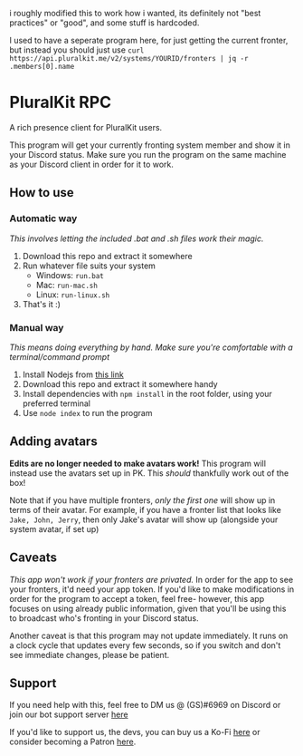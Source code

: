 i roughly modified this to work how i wanted, its definitely not "best practices" or "good", and some stuff is hardcoded. 

I used to have a seperate program here, for just getting the current fronter, but instead you should just use `curl https://api.pluralkit.me/v2/systems/YOURID/fronters | jq -r .members[0].name`


# PluralKit RPC
A rich presence client for PluralKit users.

This program will get your currently fronting system member and show it in your Discord status. Make sure you run the program on the same machine as your Discord client in order for it to work.

## How to use
### Automatic way
*This involves letting the included .bat and .sh files work their magic.*
1. Download this repo and extract it somewhere
2. Run whatever file suits your system
	- Windows: `run.bat`
	- Mac: `run-mac.sh`
	- Linux: `run-linux.sh`
3. That's it :)

### Manual way
*This means doing everything by hand. Make sure you're comfortable with a terminal/command prompt*
1. Install Nodejs from [this link](https://nodejs.org/en/download/)
2. Download this repo and extract it somewhere handy
3. Install dependencies with `npm install` in the root folder, using your preferred terminal
4. Use `node index` to run the program

## Adding avatars
**Edits are no longer needed to make avatars work!** This program will instead use the avatars set up in PK. This *should* thankfully work out of the box!

Note that if you have multiple fronters, *only the first one* will show up in terms of their avatar. For example, if you have a fronter list that looks like `Jake, John, Jerry`, then only Jake's avatar will show up (alongside your system avatar, if set up)

## Caveats
*This app won't work if your fronters are privated.* In order for the app to see your fronters, it'd need your app token. If you'd like to make modifications in order for the program to accept a token, feel free- however, this app focuses on using already public information, given that you'll be using this to broadcast who's fronting in your Discord status.

Another caveat is that this program may not update immediately. It runs on a clock cycle that updates every few seconds, so if you switch and don't see immediate changes, please be patient.

## Support
If you need help with this, feel free to DM us @ (GS)#6969 on Discord or join our bot support server [here](https://discord.gg/EvDmXGt)

If you'd like to support us, the devs, you can buy us a Ko-Fi [here](https://ko-fi.com/greysdawn) or consider becoming a Patron [here](https://patreon.com/greysdawn).
